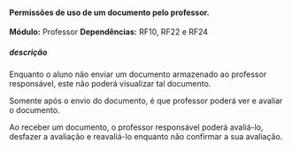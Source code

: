 #### Permissões de uso de um documento pelo professor.
**Módulo:** Professor
**Dependências:** RF10, RF22 e RF24
##### descrição

Enquanto o aluno não enviar um documento armazenado ao professor responsável, este não poderá visualizar tal documento.

Somente após o envio do documento, é que professor poderá ver e avaliar o documento.

Ao receber um documento, o professor responsável poderá avaliá-lo, desfazer a avaliação e reavaliá-lo enquanto não confirmar a sua avaliação.